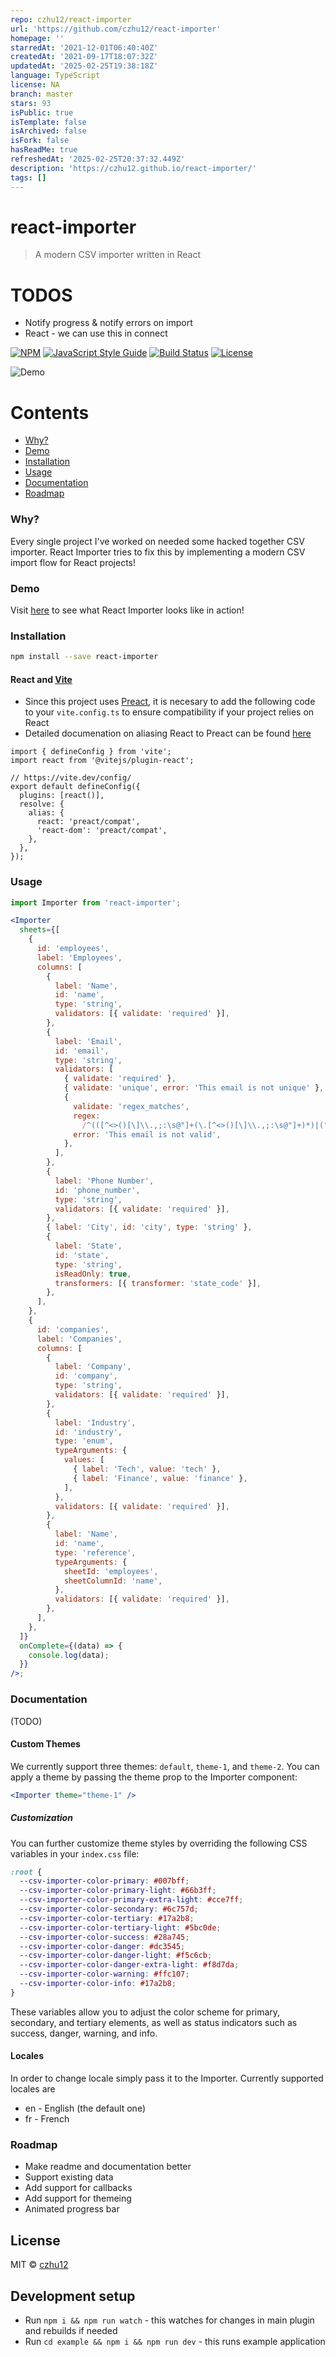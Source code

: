 ```yaml
---
repo: czhu12/react-importer
url: 'https://github.com/czhu12/react-importer'
homepage: ''
starredAt: '2021-12-01T06:40:40Z'
createdAt: '2021-09-17T18:07:32Z'
updatedAt: '2025-02-25T19:38:18Z'
language: TypeScript
license: NA
branch: master
stars: 93
isPublic: true
isTemplate: false
isArchived: false
isFork: false
hasReadMe: true
refreshedAt: '2025-02-25T20:37:32.449Z'
description: 'https://czhu12.github.io/react-importer/'
tags: []
---
```


# react-importer

> A modern CSV importer written in React

# TODOS

- Notify progress & notify errors on import
- React - we can use this in connect

[![NPM](https://img.shields.io/npm/v/react-importer.svg)](https://www.npmjs.com/package/react-importer) [![JavaScript Style Guide](https://img.shields.io/badge/code_style-standard-brightgreen.svg)](https://standardjs.com) [![Build Status](https://github.com/czhu12/react-importer/actions/workflows/ci.yml/badge.svg)](https://github.com/czhu12/react-importer/actions/workflows/ci.yml) [![License](https://img.shields.io/badge/license-MIT-blue.svg)](https://opensource.org/licenses/MIT)

![Demo](https://github.com/czhu12/react-importer/raw/master/example/public/demo.gif)

# Contents

- [Why?](#why)
- [Demo](#demo)
- [Installation](#installation)
- [Usage](#usage)
- [Documentation](#documentation)
- [Roadmap](#roadmap)

### Why?

Every single project I've worked on needed some hacked together CSV importer. React Importer tries to fix this by implementing a modern CSV import flow for React projects!

### Demo

Visit [here](https://czhu12.github.io/react-importer/) to see what React Importer looks like in action!

### Installation

```bash
npm install --save react-importer
```

#### React and [Vite](https://vite.dev/)

- Since this project uses [Preact](https://preactjs.com/), it is necesary to add the following code to your `vite.config.ts` to ensure compatibility if your project relies on React
- Detailed documenation on aliasing React to Preact can be found [here](https://preactjs.com/guide/v10/getting-started/#aliasing-react-to-preact)

```
import { defineConfig } from 'vite';
import react from '@vitejs/plugin-react';

// https://vite.dev/config/
export default defineConfig({
  plugins: [react()],
  resolve: {
    alias: {
      react: 'preact/compat',
      'react-dom': 'preact/compat',
    },
  },
});
```

### Usage

```jsx
import Importer from 'react-importer';

<Importer
  sheets={[
    {
      id: 'employees',
      label: 'Employees',
      columns: [
        {
          label: 'Name',
          id: 'name',
          type: 'string',
          validators: [{ validate: 'required' }],
        },
        {
          label: 'Email',
          id: 'email',
          type: 'string',
          validators: [
            { validate: 'required' },
            { validate: 'unique', error: 'This email is not unique' },
            {
              validate: 'regex_matches',
              regex:
                /^(([^<>()[\]\\.,;:\s@"]+(\.[^<>()[\]\\.,;:\s@"]+)*)|(".+"))@((\[[0-9]{1,3}\.[0-9]{1,3}\.[0-9]{1,3}\.[0-9]{1,3}\])|(([a-zA-Z\-0-9]+\.)+[a-zA-Z]{2,}))$/,
              error: 'This email is not valid',
            },
          ],
        },
        {
          label: 'Phone Number',
          id: 'phone_number',
          type: 'string',
          validators: [{ validate: 'required' }],
        },
        { label: 'City', id: 'city', type: 'string' },
        {
          label: 'State',
          id: 'state',
          type: 'string',
          isReadOnly: true,
          transformers: [{ transformer: 'state_code' }],
        },
      ],
    },
    {
      id: 'companies',
      label: 'Companies',
      columns: [
        {
          label: 'Company',
          id: 'company',
          type: 'string',
          validators: [{ validate: 'required' }],
        },
        {
          label: 'Industry',
          id: 'industry',
          type: 'enum',
          typeArguments: {
            values: [
              { label: 'Tech', value: 'tech' },
              { label: 'Finance', value: 'finance' },
            ],
          },
          validators: [{ validate: 'required' }],
        },
        {
          label: 'Name',
          id: 'name',
          type: 'reference',
          typeArguments: {
            sheetId: 'employees',
            sheetColumnId: 'name',
          },
          validators: [{ validate: 'required' }],
        },
      ],
    },
  ]}
  onComplete={(data) => {
    console.log(data);
  }}
/>;
```

### Documentation

(TODO)

#### Custom Themes

We currently support three themes: `default`, `theme-1`, and `theme-2`. You can apply a theme by passing the theme prop to the Importer component:

```jsx
<Importer theme="theme-1" />
```

##### Customization

You can further customize theme styles by overriding the following CSS variables in your `index.css` file:

```css
:root {
  --csv-importer-color-primary: #007bff;
  --csv-importer-color-primary-light: #66b3ff;
  --csv-importer-color-primary-extra-light: #cce7ff;
  --csv-importer-color-secondary: #6c757d;
  --csv-importer-color-tertiary: #17a2b8;
  --csv-importer-color-tertiary-light: #5bc0de;
  --csv-importer-color-success: #28a745;
  --csv-importer-color-danger: #dc3545;
  --csv-importer-color-danger-light: #f5c6cb;
  --csv-importer-color-danger-extra-light: #f8d7da;
  --csv-importer-color-warning: #ffc107;
  --csv-importer-color-info: #17a2b8;
}
```

These variables allow you to adjust the color scheme for primary, secondary, and tertiary elements, as well as status indicators such as success, danger, warning, and info.

#### Locales

In order to change locale simply pass it to the Importer. Currently supported locales are

- en - English (the default one)
- fr - French

### Roadmap

- Make readme and documentation better
- Support existing data
- Add support for callbacks
- Add support for themeing
- Animated progress bar

## License

MIT © [czhu12](https://github.com/czhu12)

## Development setup

- Run `npm i && npm run watch` - this watches for changes in main plugin and rebuilds if needed
- Run `cd example && npm i && npm run dev` - this runs example application
